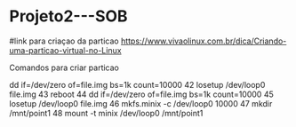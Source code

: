 # Projeto2---SOB
#link para criaçao da particao https://www.vivaolinux.com.br/dica/Criando-uma-particao-virtual-no-Linux

Comandos para criar particao

dd if=/dev/zero of=file.img bs=1k count=10000
   42  losetup /dev/loop0 file.img
   43  reboot
   44  dd if=/dev/zero of=file.img bs=1k count=10000
   45  losetup /dev/loop0 file.img
   46  mkfs.minix -c /dev/loop0 10000
   47  mkdir /mnt/point1
   48  mount -t minix /dev/loop0 /mnt/point1
